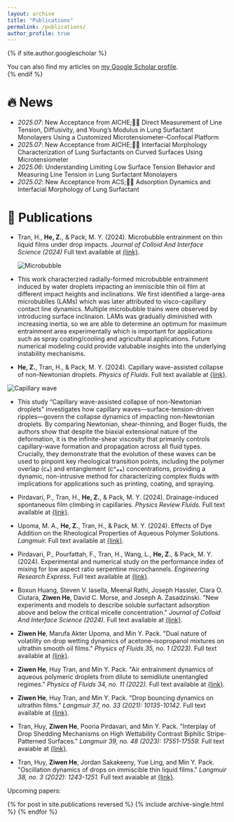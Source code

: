 ```yaml
---
layout: archive
title: "Publications"
permalink: /publications/
author_profile: true
---
```


{% if site.author.googlescholar %}
  <div class="wordwrap">You can also find my articles on <a href="{{site.author.googlescholar}}">my Google Scholar profile</a>.</div>
{% endif %}

# 🔥 News
- *2025.07*: New Acceptance from AICHE;🎉🎉 Direct Measurement of Line Tension, Diffusivity, and Young’s Modulus in Lung Surfactant Monolayers Using a Customized Microtensiometer–Confocal Platform
- *2025.07*: New Acceptance from AICHE;🎉🎉 Interfacial Morphology Characterization of Lung Surfactants on Curved Surfaces Using Microtensiometer
- *2025.06*: Understanding Limiting Low Surface Tension Behavior and Measuring Line Tension in Lung Surfactant Monolayers
- *2025.02*: New Acceptance from ACS;🎉🎉 Adsorption Dynamics and Interfacial Morphology of Lung Surfactant
  
# 📝 Publications 
* Tran, H., **He, Z.**, & Pack, M. Y. (2024). Microbubble entrainment on thin liquid films under drop impacts. *Journal of Colloid And Interface Science (2024)* Full text available at <a href="https://doi.org/10.1016/j.jcis.2024.11.236">{link}</a>.

  ![Microbubble](https://github.com/user-attachments/assets/ee63fa30-75cf-4eac-92d7-4d1b3821b7e4)

* This work characterzied radially-formed microbubble entrainment induced by water droplets impacting an immiscible thin oil film at different impact heights and inclinations. We first identified a large-area microbublles (LAMs) which was later attributed to visco-capillary contact line dynamics. Multiple microbubble trains were observed by introducing surface inclinaion. LAMs was gradually diminished with increasing inertia, so we are able to determine an optimum for maximum entrainment area experimentally which is important for applications such as spray coating/cooling and agricultural applications. Future numerical modeling could provide valubable insights into the underlying instability mechanisms.

* **He, Z.**, Tran, H., & Pack, M. Y. (2024). Capillary wave-assisted collapse of non-Newtonian droplets. *Physics of Fluids.* Full text available at <a href="https://doi.org/10.1063/5.0231029">{link}</a>.

![Capillary wave](https://github.com/user-attachments/assets/9a093b0f-d009-4bdc-aaf0-b1638bc28223)

* This study “Capillary wave-assisted collapse of non-Newtonian droplets” investigates how capillary waves—surface-tension-driven ripples—govern the collapse dynamics of impacting non-Newtonian droplets. By comparing Newtonian, shear-thinning, and Boger fluids, the authors show that despite the biaxial extensional nature of the deformation, it is the infinite-shear viscosity that primarily controls capillary-wave formation and propagation across all fluid types. Crucially, they demonstrate that the evolution of these waves can be used to pinpoint key rheological transition points, including the polymer overlap (c⁎) and entanglement (c^⁎⁎) concentrations, providing a dynamic, non-intrusive method for characterizing complex fluids with implications for applications such as printing, coating, and spraying.

* Pirdavari, P., Tran, H., **He, Z.**, & Pack, M. Y. (2024). Drainage-induced spontaneous film climbing in capillaries. *Physics Review Fluids.* Full text available at <a href="https://doi.org/10.1103/PhysRevFluids.9.094005">{link}</a>.



* Upoma, M. A., **He, Z.**, Tran, H., & Pack, M. Y. (2024). Effects of Dye Addition on the Rheological Properties of Aqueous Polymer Solutions. *Langmuir.* Full text available at <a href="https://pubs.acs.org/doi/full/10.1021/acs.langmuir.4c01533">{link}</a>.

* Pirdavari, P., Pourfattah, F., Tran, H., Wang, L., **He, Z.**, & Pack, M. Y. (2024). Experimental and numerical study on the performance index of mixing for low aspect ratio serpentine microchannels. *Engineering Research Express.* Full text available at <a href="https://iopscience.iop.org/article/10.1088/2631-8695/ad7198/meta">{link}</a>.

* Boxun Huang, Steven V. Iasella, Meenal Rathi, Joseph Hassler, Clara O. Ciutara, **Ziwen He**, David C. Morse, and Joseph A. Zasadzinski. "New experiments and models to describe soluble surfactant adsorption above and below the critical micelle concentration." *Journal of Colloid And Interface Science (2024).* Full text available at <a href="https://doi.org/10.1016/j.jcis.2024.07.204">{link}</a>.

* **Ziwen He**, Marufa Akter Upoma, and Min Y. Pack. "Dual nature of volatility on drop wetting dynamics of acetone–isopropanol mixtures on ultrathin smooth oil films." *Physics of Fluids 35, no. 1 (2023).* Full text available at <a href="https://doi.org/10.1063/5.0131299">{link}</a>.

* **Ziwen He**, Huy Tran, and Min Y. Pack. "Air entrainment dynamics of aqueous polymeric droplets from dilute to semidilute unentangled regimes." *Physics of Fluids 34, no. 11 (2022).* Full text available at <a href="https://doi.org/10.1063/5.0130251">{link}</a>.

* **Ziwen He**, Huy Tran, and Min Y. Pack. "Drop bouncing dynamics on ultrathin films." *Langmuir 37, no. 33 (2021): 10135-10142.* Full text available at <a href="https://doi.org/10.1021/acs.langmuir.1c01510">{link}</a>.
  
  
* Tran, Huy, **Ziwen He**, Pooria Pirdavari, and Min Y. Pack. "Interplay of Drop Shedding Mechanisms on High Wettability Contrast Biphilic Stripe-Patterned Surfaces." *Langmuir 39, no. 48 (2023): 17551-17559.* Full text avaiable at <a href="https://doi.org/10.1021/acs.langmuir.3c03042">{link}</a>.

* Tran, Huy, **Ziwen He**, Jordan Sakakeeny, Yue Ling, and Min Y. Pack. "Oscillation dynamics of drops on immiscible thin liquid films." *Langmuir 38, no. 3 (2022): 1243-1251.* Full text avaiable at <a href="https://doi.org/10.1021/acs.langmuir.1c03029">{link}</a>.

  
Upcoming papers:

{% for post in site.publications reversed %}
  {% include archive-single.html %}
{% endfor %}
